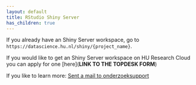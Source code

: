 ```yaml
---
layout: default
title: RStudio Shiny Server
has_children: true
---
```


If you already have an Shiny Server workspace, go to `https://datascience.hu.nl/shiny/{project_name}`.

If you would like to get an Shiny Server workspace on HU Research Cloud you can apply for one [here](**LINK TO THE TOPDESK FORM**)

If you like to learn more: [Sent a mail to onderzoeksupport](onderzoeksupport@hu.nl)